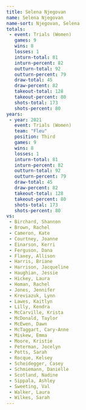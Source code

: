 ```yaml
---
title: Selena Njegovan
name: Selena Njegovan
name-sort: Njegovan, Selena
totals:
 - event: Trials (Women)
   games: 9
   wins: 8
   losses: 1
   inturn-total: 81
   inturn-percent: 82
   outturn-total: 92
   outturn-percent: 79
   draw-total: 45
   draw-percent: 82
   takeout-total: 128
   takeout-percent: 80
   shots-total: 173
   shots-percent: 80
years:
 - year: 2021
   event: Trials (Women)
   team: "Fleu"
   position: Third
   games: 9
   wins: 8
   losses: 1
   inturn-total: 81
   inturn-percent: 82
   outturn-total: 92
   outturn-percent: 79
   draw-total: 45
   draw-percent: 82
   takeout-total: 128
   takeout-percent: 80
   shots-total: 173
   shots-percent: 80
vs:
 - Birchard, Shannon
 - Brown, Rachel
 - Cameron, Kate
 - Courtney, Joanne
 - Einarson, Kerri
 - Ferguson, Dana
 - Flaxey, Allison
 - Harris, Briane
 - Harrison, Jacqueline
 - Haughian, Jessie
 - Hickey, Laura
 - Homan, Rachel
 - Jones, Jennifer
 - Kreviazuk, Lynn
 - Lawes, Kaitlyn
 - Lilly, Kendra
 - McCarville, Krista
 - McDonald, Taylor
 - McEwen, Dawn
 - McTaggart, Cary-Anne
 - Miskew, Emma
 - Moore, Kristie
 - Peterman, Jocelyn
 - Potts, Sarah
 - Rocque, Kelsey
 - Scheidegger, Casey
 - Schmiemann, Danielle
 - Scotland, Nadine
 - Sippala, Ashley
 - Sweeting, Val
 - Walker, Laura
 - Wilkes, Sarah
---
```

